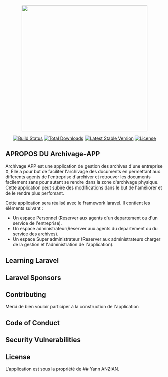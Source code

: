 <p align="center"><a href="https://laravel.com" target="_blank"><img src="https://raw.githubusercontent.com/laravel/art/master/logo-lockup/5%20SVG/2%20CMYK/1%20Full%20Color/laravel-logolockup-cmyk-red.svg" width="400"></a></p>

<p align="center">
<a href="https://travis-ci.org/laravel/framework"><img src="https://travis-ci.org/laravel/framework.svg" alt="Build Status"></a>
<a href="https://packagist.org/packages/laravel/framework"><img src="https://img.shields.io/packagist/dt/laravel/framework" alt="Total Downloads"></a>
<a href="https://packagist.org/packages/laravel/framework"><img src="https://img.shields.io/packagist/v/laravel/framework" alt="Latest Stable Version"></a>
<a href="https://packagist.org/packages/laravel/framework"><img src="https://img.shields.io/packagist/l/laravel/framework" alt="License"></a>
</p>

## APROPOS DU Archivage-APP

Archivage APP est une application de gestion des archives d'une entreprise X,
Elle a pour but de faciliter l'archivage des documents en permettant aux differents agents de l'entreprise d'archiver et retrouver les documents facilement sans pour autant se rendre dans la zone d'archivage physique.
Cette application peut subire des modifications dans le but de l'améliorer et de le rendre plus perfomant.

Cette application sera réalisé avec le framework laravel. Il contient les éléments suivant :

- Un espace Personnel (Reserver aux agents d'un departement ou d'un service de l'entreprise).
- Un espace administrateur(Reserver aux agents du departement ou du service des archives).
- Un espace Super administrateur (Reserver aux administrateurs charger de la gestion et l'administration de l'application).


## Learning Laravel



## Laravel Sponsors


## Contributing

Merci de bien vouloir participer à la construction de l'application

## Code of Conduct



## Security Vulnerabilities



## License

L'application est sous la propriété de ## Yann ANZIAN.
